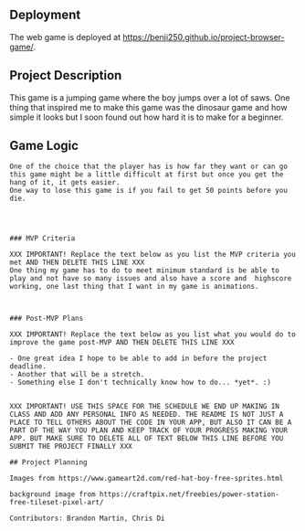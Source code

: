 ## Deployment

The web game is deployed at https://benji250.github.io/project-browser-game/.


## Project Description

This game is a jumping game where the boy jumps over a lot of saws. One thing that inspired me to make this game was the dinosaur game and how simple it looks but I soon found out how hard it is to make for a beginner.  


## Game Logic

```
One of the choice that the player has is how far they want or can go this game might be a little difficult at first but once you get the hang of it, it gets easier.
One way to lose this game is if you fail to get 50 points before you die.




### MVP Criteria

XXX IMPORTANT! Replace the text below as you list the MVP criteria you met AND THEN DELETE THIS LINE XXX
One thing my game has to do to meet minimum standard is be able to play and not have so many issues and also have a score and  highscore working, one last thing that I want in my game is animations. 



### Post-MVP Plans

XXX IMPORTANT! Replace the text below as you list what you would do to improve the game post-MVP AND THEN DELETE THIS LINE XXX

- One great idea I hope to be able to add in before the project deadline.
- Another that will be a stretch.
- Something else I don't technically know how to do... *yet*. :)


XXX IMPORTANT! USE THIS SPACE FOR THE SCHEDULE WE END UP MAKING IN CLASS AND ADD ANY PERSONAL INFO AS NEEDED. THE README IS NOT JUST A PLACE TO TELL OTHERS ABOUT THE CODE IN YOUR APP, BUT ALSO IT CAN BE A PART OF THE WAY YOU PLAN AND KEEP TRACK OF YOUR PROGRESS MAKING YOUR APP. BUT MAKE SURE TO DELETE ALL OF TEXT BELOW THIS LINE BEFORE YOU SUBMIT THE PROJECT FINALLY XXX

## Project Planning

Images from https://www.gameart2d.com/red-hat-boy-free-sprites.html

background image from https://craftpix.net/freebies/power-station-free-tileset-pixel-art/

Contributors: Brandon Martin, Chris Di